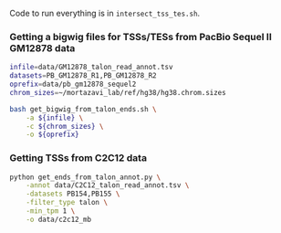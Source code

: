 Code to run everything is in `intersect_tss_tes.sh`.

### Getting a bigwig files for TSSs/TESs from PacBio Sequel II GM12878 data
```bash
infile=data/GM12878_talon_read_annot.tsv
datasets=PB_GM12878_R1,PB_GM12878_R2
oprefix=data/pb_gm12878_sequel2
chrom_sizes=~/mortazavi_lab/ref/hg38/hg38.chrom.sizes

bash get_bigwig_from_talon_ends.sh \
	-a ${infile} \
	-c ${chrom_sizes} \
	-o ${oprefix}
```

### Getting TSSs from C2C12 data
```bash
python get_ends_from_talon_annot.py \
    -annot data/C2C12_talon_read_annot.tsv \
    -datasets PB154,PB155 \
    -filter_type talon \
    -min_tpm 1 \
    -o data/c2c12_mb
```